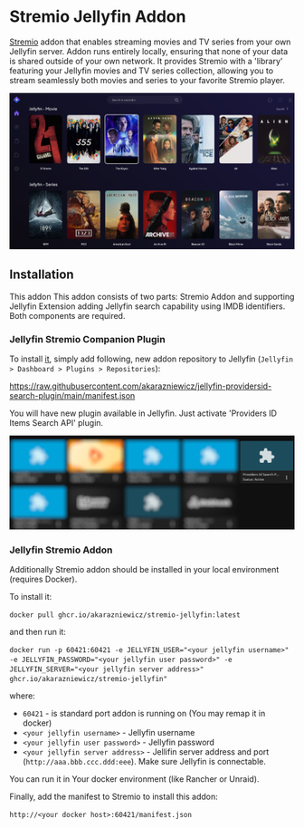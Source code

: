 # Stremio Jellyfin Addon

[Stremio](https://www.stremio.com/) addon that enables streaming movies and TV series from your own Jellyfin server. Addon runs entirely locally, ensuring that none of your data is shared outside of your own network. It provides Stremio with a 'library' featuring your Jellyfin movies and TV series collection, allowing you to stream seamlessly both movies and series to your favorite Stremio player.

![](assets/si.png)

## Installation

This addon This addon consists of two parts: Stremio Addon and supporting Jellyfin Extension adding Jellyfin search 
capability using IMDB identifiers. Both components are required.

### Jellyfin Stremio Companion Plugin

To install [it](https://github.com/akarazniewicz/jellyfin-providersid-search-plugin), simply add following, new addon repository to Jellyfin (`Jellyfin > Dashboard > Plugins > Repositories`):

https://raw.githubusercontent.com/akarazniewicz/jellyfin-providersid-search-plugin/main/manifest.json

You will have new plugin available in Jellyfin. Just activate 'Providers ID Items Search API' plugin.

![](assets/jp.png)

### Jellyfin Stremio Addon

Additionally Stremio addon should be installed in your local environment (requires Docker).

To install it:

`docker pull ghcr.io/akarazniewicz/stremio-jellyfin:latest`

and then run it:

`docker run -p 60421:60421 -e JELLYFIN_USER="<your jellyfin username>" -e JELLYFIN_PASSWORD="<your jellyfin user password>" -e JELLYFIN_SERVER="<your jellyfin server address>" ghcr.io/akarazniewicz/stremio-jellyfin"`

where:
* `60421` - is standard port addon is running on (You may remap it in docker)
* `<your jellyfin username>` - Jellyfin username
* `<your jellyfin user password>` - Jellyfin password
* `<your jellyfin server address>` - Jellifin server address and port (`http://aaa.bbb.ccc.ddd:eee`). Make sure Jellyfin is connectable.

You can run it in Your docker environment (like Rancher or Unraid).

Finally, add the manifest to Stremio to install this addon:

`http://<your docker host>:60421/manifest.json`

